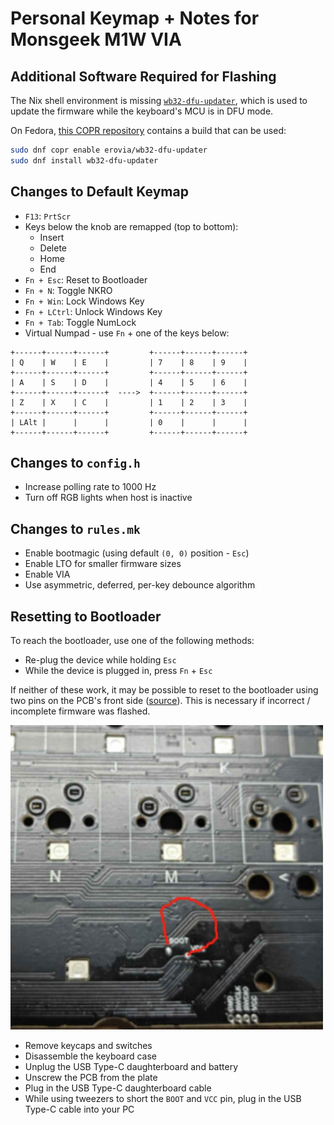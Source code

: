 # Personal Keymap + Notes for Monsgeek M1W VIA

## Additional Software Required for Flashing

The Nix shell environment is missing [`wb32-dfu-updater`](https://github.com/WestberryTech/wb32-dfu-updater), which is used to update the firmware while the keyboard's MCU is in DFU mode.

On Fedora, [this COPR repository](https://copr.fedorainfracloud.org/coprs/erovia/wb32-dfu-updater/) contains a build that can be used:

```bash
sudo dnf copr enable erovia/wb32-dfu-updater
sudo dnf install wb32-dfu-updater
```

## Changes to Default Keymap

- `F13`: `PrtScr`
- Keys below the knob are remapped (top to bottom):
  - Insert
  - Delete
  - Home
  - End
- `Fn + Esc`: Reset to Bootloader
- `Fn + N`: Toggle NKRO
- `Fn + Win`: Lock Windows Key
- `Fn + LCtrl`: Unlock Windows Key
- `Fn + Tab`: Toggle NumLock
- Virtual Numpad - use `Fn` + one of the keys below:

```
+------+------+------+         +------+------+------+
| Q    | W    | E    |         | 7    | 8    | 9    |
+------+------+------+         +------+------+------+
| A    | S    | D    |         | 4    | 5    | 6    |
+------+------+------+  ---->  +------+------+------+
| Z    | X    | C    |         | 1    | 2    | 3    |
+------+------+------+         +------+------+------+
| LAlt |      |      |         | 0    |      |      |
+------+------+------+         +------+------+------+
```

## Changes to `config.h`

- Increase polling rate to 1000 Hz
- Turn off RGB lights when host is inactive

## Changes to `rules.mk`

- Enable bootmagic (using default `(0, 0)` position - `Esc`)
- Enable LTO for smaller firmware sizes
- Enable VIA
- Use asymmetric, deferred, per-key debounce algorithm

## Resetting to Bootloader

To reach the bootloader, use one of the following methods:

- Re-plug the device while holding `Esc`
- While the device is plugged in, press `Fn` + `Esc`

If neither of these work, it may be possible to reset to the bootloader using two pins on the PCB's front side ([source](https://discord.com/channels/1041956444913795132/1042017524801355808/1306191555648028713)). This is necessary if incorrect / incomplete firmware was flashed.

<img src="./img/m1w-v3-via-boot-pins.jpg" alt="M1W V3 VIA - Boot Pins" width="500" />

- Remove keycaps and switches
- Disassemble the keyboard case
- Unplug the USB Type-C daughterboard and battery
- Unscrew the PCB from the plate
- Plug in the USB Type-C daughterboard cable
- While using tweezers to short the `BOOT` and `VCC` pin, plug in the USB Type-C cable into your PC

